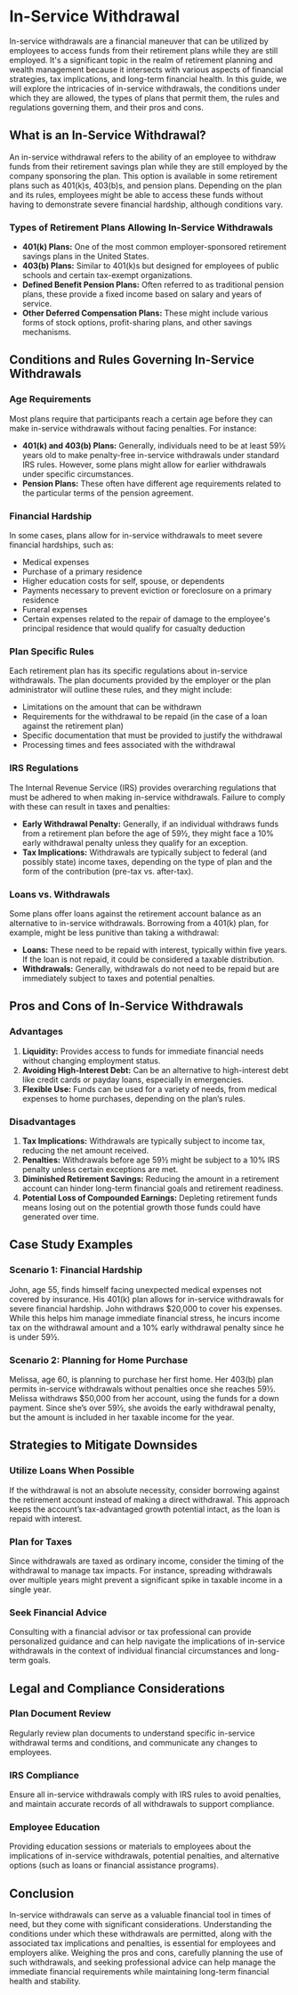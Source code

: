 # In-Service Withdrawal

In-service withdrawals are a financial maneuver that can be utilized by employees to access funds from their retirement plans while they are still employed. It's a significant topic in the realm of retirement planning and wealth management because it intersects with various aspects of financial strategies, tax implications, and long-term financial health. In this guide, we will explore the intricacies of in-service withdrawals, the conditions under which they are allowed, the types of plans that permit them, the rules and regulations governing them, and their pros and cons.

## What is an In-Service Withdrawal?

An in-service withdrawal refers to the ability of an employee to withdraw funds from their retirement savings plan while they are still employed by the company sponsoring the plan. This option is available in some retirement plans such as 401(k)s, 403(b)s, and pension plans. Depending on the plan and its rules, employees might be able to access these funds without having to demonstrate severe financial hardship, although conditions vary.

### Types of Retirement Plans Allowing In-Service Withdrawals

- **401(k) Plans:** One of the most common employer-sponsored retirement savings plans in the United States.
- **403(b) Plans:** Similar to 401(k)s but designed for employees of public schools and certain tax-exempt organizations.
- **Defined Benefit Pension Plans:** Often referred to as traditional pension plans, these provide a fixed income based on salary and years of service.
- **Other Deferred Compensation Plans:** These might include various forms of stock options, profit-sharing plans, and other savings mechanisms.

## Conditions and Rules Governing In-Service Withdrawals

### Age Requirements

Most plans require that participants reach a certain age before they can make in-service withdrawals without facing penalties. For instance:

- **401(k) and 403(b) Plans:** Generally, individuals need to be at least 59½ years old to make penalty-free in-service withdrawals under standard IRS rules. However, some plans might allow for earlier withdrawals under specific circumstances.
- **Pension Plans:** These often have different age requirements related to the particular terms of the pension agreement.

### Financial Hardship

In some cases, plans allow for in-service withdrawals to meet severe financial hardships, such as:

- Medical expenses
- Purchase of a primary residence
- Higher education costs for self, spouse, or dependents
- Payments necessary to prevent eviction or foreclosure on a primary residence
- Funeral expenses
- Certain expenses related to the repair of damage to the employee's principal residence that would qualify for casualty deduction

### Plan Specific Rules

Each retirement plan has its specific regulations about in-service withdrawals. The plan documents provided by the employer or the plan administrator will outline these rules, and they might include:

- Limitations on the amount that can be withdrawn
- Requirements for the withdrawal to be repaid (in the case of a loan against the retirement plan)
- Specific documentation that must be provided to justify the withdrawal
- Processing times and fees associated with the withdrawal

### IRS Regulations

The Internal Revenue Service (IRS) provides overarching regulations that must be adhered to when making in-service withdrawals. Failure to comply with these can result in taxes and penalties:
 
- **Early Withdrawal Penalty:** Generally, if an individual withdraws funds from a retirement plan before the age of 59½, they might face a 10% early withdrawal penalty unless they qualify for an exception.
- **Tax Implications:** Withdrawals are typically subject to federal (and possibly state) income taxes, depending on the type of plan and the form of the contribution (pre-tax vs. after-tax).

### Loans vs. Withdrawals

Some plans offer loans against the retirement account balance as an alternative to in-service withdrawals. Borrowing from a 401(k) plan, for example, might be less punitive than taking a withdrawal:

- **Loans:** These need to be repaid with interest, typically within five years. If the loan is not repaid, it could be considered a taxable distribution.
- **Withdrawals:** Generally, withdrawals do not need to be repaid but are immediately subject to taxes and potential penalties.

## Pros and Cons of In-Service Withdrawals

### Advantages

1. **Liquidity:** Provides access to funds for immediate financial needs without changing employment status.
2. **Avoiding High-Interest Debt:** Can be an alternative to high-interest debt like credit cards or payday loans, especially in emergencies.
3. **Flexible Use:** Funds can be used for a variety of needs, from medical expenses to home purchases, depending on the plan’s rules.

### Disadvantages

1. **Tax Implications:** Withdrawals are typically subject to income tax, reducing the net amount received.
2. **Penalties:** Withdrawals before age 59½ might be subject to a 10% IRS penalty unless certain exceptions are met.
3. **Diminished Retirement Savings:** Reducing the amount in a retirement account can hinder long-term financial goals and retirement readiness.
4. **Potential Loss of Compounded Earnings:** Depleting retirement funds means losing out on the potential growth those funds could have generated over time.

## Case Study Examples

### Scenario 1: Financial Hardship

John, age 55, finds himself facing unexpected medical expenses not covered by insurance. His 401(k) plan allows for in-service withdrawals for severe financial hardship. John withdraws $20,000 to cover his expenses. While this helps him manage immediate financial stress, he incurs income tax on the withdrawal amount and a 10% early withdrawal penalty since he is under 59½.

### Scenario 2: Planning for Home Purchase

Melissa, age 60, is planning to purchase her first home. Her 403(b) plan permits in-service withdrawals without penalties once she reaches 59½. Melissa withdraws $50,000 from her account, using the funds for a down payment. Since she’s over 59½, she avoids the early withdrawal penalty, but the amount is included in her taxable income for the year.

## Strategies to Mitigate Downsides

### Utilize Loans When Possible

If the withdrawal is not an absolute necessity, consider borrowing against the retirement account instead of making a direct withdrawal. This approach keeps the account’s tax-advantaged growth potential intact, as the loan is repaid with interest.

### Plan for Taxes

Since withdrawals are taxed as ordinary income, consider the timing of the withdrawal to manage tax impacts. For instance, spreading withdrawals over multiple years might prevent a significant spike in taxable income in a single year.

### Seek Financial Advice

Consulting with a financial advisor or tax professional can provide personalized guidance and can help navigate the implications of in-service withdrawals in the context of individual financial circumstances and long-term goals.

## Legal and Compliance Considerations

### Plan Document Review

Regularly review plan documents to understand specific in-service withdrawal terms and conditions, and communicate any changes to employees.

### IRS Compliance

Ensure all in-service withdrawals comply with IRS rules to avoid penalties, and maintain accurate records of all withdrawals to support compliance.

### Employee Education

Providing education sessions or materials to employees about the implications of in-service withdrawals, potential penalties, and alternative options (such as loans or financial assistance programs).

## Conclusion

In-service withdrawals can serve as a valuable financial tool in times of need, but they come with significant considerations. Understanding the conditions under which these withdrawals are permitted, along with the associated tax implications and penalties, is essential for employees and employers alike. Weighing the pros and cons, carefully planning the use of such withdrawals, and seeking professional advice can help manage the immediate financial requirements while maintaining long-term financial health and stability.